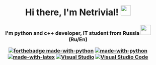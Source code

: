<h1 align="center">Hi there, I'm Netrivial!</a> 
<img src="https://github.com/blackcater/blackcater/raw/main/images/Hi.gif" height="32"/></h1>
<h3 align="center">I'm python and c++ developer, IT student from Russia <img src="https://img.icons8.com/?size=100&id=hT4UdesmXlvG&format=png&color=000000" height="32"> (Ru/En)

[![forthebadge made-with-python](http://ForTheBadge.com/images/badges/made-with-python.svg)](https://www.python.org/)
[![made-with-python](https://img.shields.io/badge/Made%20with-Python-1f425f.svg)](https://www.python.org/)
[![made-with-latex](https://img.shields.io/badge/Made%20with-LaTeX-1f425f.svg)](https://www.latex-project.org/)
[![Visual Studio](https://img.shields.io/badge/--6C33AF?logo=visual%20studio)](https://visualstudio.microsoft.com/)
[![Visual Studio Code](https://img.shields.io/badge/--007ACC?logo=visual%20studio%20code&logoColor=ffffff)](https://code.visualstudio.com/)
